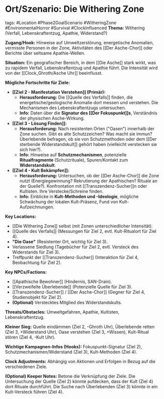 # Ort/Szenario: Die Withering Zone

tags: #Location #Phase2GoalScenario #WitheringZone #EnvironmentalHorror #Survival #ClockInfluenced
**Thema:** Withering (Verfall, Lebenskraftentzug, Apathie, Widerstand?)

**Zugang/Hook:** Hinweise auf Umweltzerstörung, energetische Anomalien, vermisste Personen in der Zone, Aktivitäten des [[Der Asche-Chor]] oder Berichte über seltsame Apathie-Wellen.

**Situation:** Ein geografischer Bereich, in dem [[Die Asche]] stark wirkt, was zu rapidem Verfall, Lebenskraftentzug und Apathie führt. Die Intensität wird von der [[Clock_Ghroth/Asche Uhr]] beeinflusst.

**Mögliche Fortschritte für Ziele:**

*   **[[Ziel 2 - Manifestation Verstehen]] (Primär):**
    *   **Herausforderung:** Die [[Quelle des Verfalls]] finden, die energetische/geologische Anomalie dort messen und verstehen. Die Mechanismen des Lebenskraftentzugs untersuchen.
    *   **Info:** Daten über die **Signatur des [[Der Fokuspunkt]]s**, Verständnis der physischen Asche-Wirkung.
*   **[[Ziel 3 - Lösung Finden]]:**
    *   **Herausforderung:** Nach resistenten Orten ("Oasen") innerhalb der Zone suchen. Gibt es alte Schutzzeichen? Was macht sie immun? Überlebende befragen, ob sie von Schutzmethoden oder dem [[Der sterbende Widerstandskult]] gehört haben (vielleicht verstecken sie sich hier?).
    *   **Info:** Hinweise auf **Schutzmechanismen**, potenzielle **Ritualfragmente** (Schutzrituale), Spuren/Kontakt zum **Widerstandskult**.
*   **[[Ziel 4 - Kult Bekämpfen]]:**
    *   **Herausforderung:** Untersuchen, ob der [[Der Asche-Chor]] die Zone nutzt (Energiegewinnung? Rekrutierung der Apathischen? Rituale an der Quelle?). Konfrontation mit [[Transzendenz-Sucher]]n oder Kultisten. Ihre Verstecke/Schreine finden.
    *   **Info:** Einblicke in **Kult-Methoden und -Ideologie**, mögliche Schwächung der lokalen Kult-Präsenz, Fund von Kult-Aufzeichnungen.

**Key Locations:**
*   [[Die Withering Zone]] selbst (mit Zonen unterschiedlicher Intensität).
*   [[Quelle des Verfalls]] (Messungen für Ziel 2, evtl. Kult-Ritualort für Ziel 4).
*   **"Die Oase"** (Resistenter Ort, wichtig für Ziel 3).
*   Verlassene Siedlung (Tagebücher für Ziel 2, evtl. Versteck des Widerstands für Ziel 3).
*   Treffpunkt der [[Transzendenz-Sucher]] (Interaktion für Ziel 4, Beobachtung für Ziel 2).

**Key NPCs/Factions:**
*   [[Apathische Bewohner]] (Hindernis, SAN-Drain).
*   [[Verzweifelte Überlebende]] (Potenzielle Quelle für Ziel 3).
*   [[Transzendenz-Sucher]] / [[Der Asche-Chor]] (Gegner für Ziel 4, Studienobjekt für Ziel 2).
*   **(Optional)** Verstecktes Mitglied des Widerstandskults.

**Threats/Obstacles:** Umweltgefahren, Apathie, Kultisten, Lebenskraftentzug.

**Kleiner Sieg:** Quelle eindämmen (Ziel 2, -Ghroth Uhr), Überlebende retten (Ziel 3, +Widerstand Uhr), Oase verstehen (Ziel 3, +Wissen), Kult-Ritual stören (Ziel 4, -Kult Uhr).

**Wichtige Kampagnen-Infos (Hooks):** Fokuspunkt-Signatur (Ziel 2), Schutzmechanismen/Widerstand (Ziel 3), Kult-Methoden (Ziel 4).

**Clock Adjustments:** Abhängig von Aktionen und Erfolgen in Bezug auf die verschiedenen Ziele.

**(Optional) Keeper Notes:** Betone die Verknüpfung der Ziele. Die Untersuchung der Quelle (Ziel 2) könnte aufdecken, dass der Kult (Ziel 4) dort Rituale durchführt. Die Suche nach Überlebenden (Ziel 3) könnte in ein Kult-Versteck führen (Ziel 4).
